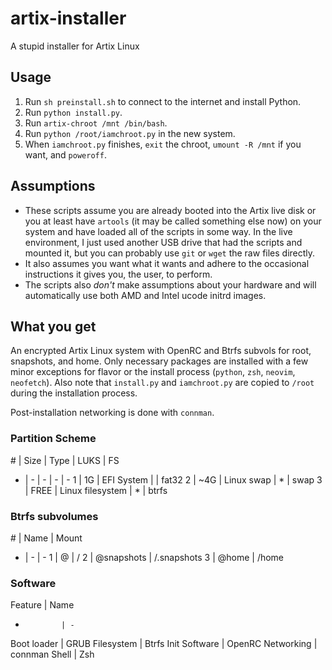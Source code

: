 # artix-installer

A stupid installer for Artix Linux

## Usage

1. Run `sh preinstall.sh` to connect to the internet and install Python.
2. Run `python install.py`.
3. Run `artix-chroot /mnt /bin/bash`.
4. Run `python /root/iamchroot.py` in the new system.
5. When `iamchroot.py` finishes, `exit` the chroot, `umount -R /mnt` if you want, and `poweroff`.

## Assumptions

* These scripts assume you are already booted into the Artix live disk or you at least have `artools` (it may be called something else now) on your system and have loaded all of the scripts in some way. In the live environment, I just used another USB drive that had the scripts and mounted it, but you can probably use `git` or `wget` the raw files directly.
* It also assumes you want what it wants and adhere to the occasional instructions it gives you, the user, to perform.
* The scripts also *_don't_* make assumptions about your hardware and will automatically use both AMD and Intel ucode initrd images.

## What you get

An encrypted Artix Linux system with OpenRC and Btrfs subvols for root, snapshots, and home. Only necessary packages are installed with a few minor exceptions for flavor or the install process (`python`, `zsh`, `neovim`, `neofetch`). Also note that `install.py` and `iamchroot.py` are copied to `/root` during the installation process.

Post-installation networking is done with `connman`.

### Partition Scheme
\# | Size | Type             | LUKS | FS
 - | -    | -                | -    | -
 1 | 1G   | EFI System       |      | fat32
 2 | ~4G  | Linux swap       | *    | swap
 3 | FREE | Linux filesystem | *    | btrfs

### Btrfs subvolumes
\# | Name       | Mount
 - | -          | -
 1 | @          | /
 2 | @snapshots | /.snapshots
 3 | @home      | /home

### Software
Feature       | Name
-             | -
Boot loader   | GRUB
Filesystem    | Btrfs
Init Software | OpenRC
Networking    | connman
Shell         | Zsh
